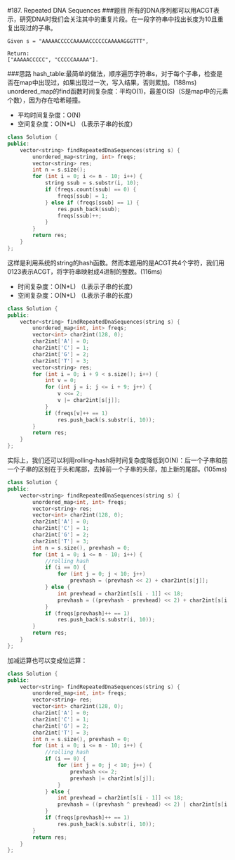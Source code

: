 #187. Repeated DNA Sequences
###题目
所有的DNA序列都可以用ACGT表示，研究DNA时我们会关注其中的重复片段。在一段字符串中找出长度为10且重复出现过的子串。
```
Given s = "AAAAACCCCCAAAAACCCCCCAAAAAGGGTTT",

Return:
["AAAAACCCCC", "CCCCCAAAAA"].

```


###思路
hash_table:最简单的做法，顺序遍历字符串s，对于每个子串，检查是否在map中出现过，如果出现过一次，写入结果，否则累加。(188ms)
unordered_map的find函数时间复杂度：平均O(1)，最差O(S)（S是map中的元素个数），因为存在哈希碰撞。

 - 平均时间复杂度：O(N)
 - 空间复杂度：O(N*L) （L表示子串的长度）

```C++
class Solution {
public:
    vector<string> findRepeatedDnaSequences(string s) {
        unordered_map<string, int> freqs;
        vector<string> res;
        int n = s.size();
        for (int i = 0; i <= n - 10; i++) {
            string ssub = s.substr(i, 10);
            if (freqs.count(ssub) == 0) {
                freqs[ssub] = 1;
            } else if (freqs[ssub] == 1) {
                res.push_back(ssub);
                freqs[ssub]++;
            }
        }
        return res;
    }
};
```

这样是利用系统的string的hash函数。然而本题用的是ACGT共4个字符，我们用0123表示ACGT，将字符串映射成4进制的整数。(116ms)

 - 时间复杂度：O(N*L) （L表示子串的长度）
 - 空间复杂度：O(N*L) （L表示子串的长度）
```C++
class Solution {
public:
    vector<string> findRepeatedDnaSequences(string s) {
        unordered_map<int, int> freqs;
        vector<int> char2int(128, 0);
        char2int['A'] = 0;
        char2int['C'] = 1;
        char2int['G'] = 2;
        char2int['T'] = 3;
        vector<string> res;
        for (int i = 0; i + 9 < s.size(); i++) {
            int v = 0;
            for (int j = i; j <= i + 9; j++) {
                v <<= 2;
                v |= char2int[s[j]];
            }
            if (freqs[v]++ == 1)
                res.push_back(s.substr(i, 10));
        }
        return res;
    }
};
```

实际上，我们还可以利用rolling-hash将时间复杂度降低到O(N)：后一个子串和前一个子串的区别在于头和尾部，去掉前一个子串的头部，加上新的尾部。(105ms)

```C++
class Solution {
public:
    vector<string> findRepeatedDnaSequences(string s) {
        unordered_map<int, int> freqs;
        vector<string> res;
        vector<int> char2int(128, 0);
        char2int['A'] = 0;
        char2int['C'] = 1;
        char2int['G'] = 2;
        char2int['T'] = 3;
        int n = s.size(), prevhash = 0;
        for (int i = 0; i <= n - 10; i++) {
            //rolling hash
            if (i == 0) {
                for (int j = 0; j < 10; j++)
                    prevhash = (prevhash << 2) + char2int[s[j]];
            } else {
                int prevhead = char2int[s[i - 1]] << 18;
                prevhash = ((prevhash - prevhead) << 2) + char2int[s[i + 9]];
            }
            if (freqs[prevhash]++ == 1)
                res.push_back(s.substr(i, 10));
        }
        return res;
    }
};
```

加减运算也可以变成位运算：

```C++
class Solution {
public:
    vector<string> findRepeatedDnaSequences(string s) {
        unordered_map<int, int> freqs;
        vector<string> res;
        vector<int> char2int(128, 0);
        char2int['A'] = 0;
        char2int['C'] = 1;
        char2int['G'] = 2;
        char2int['T'] = 3;
        int n = s.size(), prevhash = 0;
        for (int i = 0; i <= n - 10; i++) {
            //rolling hash
            if (i == 0) {
                for (int j = 0; j < 10; j++) {
                    prevhash <<= 2;
                    prevhash |= char2int[s[j]];
                }
            } else {
                int prevhead = char2int[s[i - 1]] << 18;
                prevhash = ((prevhash ^ prevhead) << 2) | char2int[s[i + 9]];
            }
            if (freqs[prevhash]++ == 1)
                res.push_back(s.substr(i, 10));
        }
        return res;
    }
};
```
